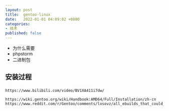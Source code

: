 ```yaml
---
layout: post
title:  gentoo-linux
date:   2022-01-01 04:09:02 +0800
categories:
- 技术
published: false
---
```

  * 为什么需要
  * phpstorm
  * 二进制包

##  安装过程 ##

###  



    https://www.bilibili.com/video/BV1XA411i7dw/
    
    https://wiki.gentoo.org/wiki/Handbook:AMD64/Full/Installation/zh-cn
    https://www.reddit.com/r/Gentoo/comments/lxsovz/all_ebuilds_that_could_satisfy/

